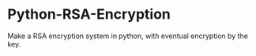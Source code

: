 # Python-RSA-Encryption
Make a RSA encryption system in python, with eventual encryption by the key.
